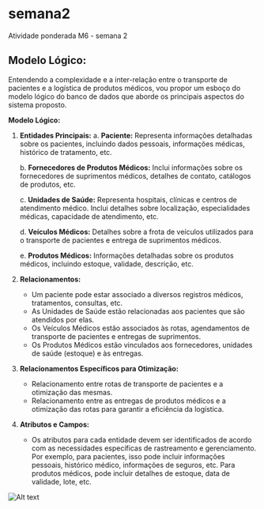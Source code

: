 # semana2
Atividade ponderada M6 - semana 2

## Modelo Lógico:
Entendendo a complexidade e a inter-relação entre o transporte de pacientes e a logística de produtos médicos, vou propor um esboço do modelo lógico do banco de dados que aborde os principais aspectos do sistema proposto.

**Modelo Lógico:**

1. **Entidades Principais:**
    a. **Paciente:** Representa informações detalhadas sobre os pacientes, incluindo dados pessoais, informações médicas, histórico de tratamento, etc.
    
    b. **Fornecedores de Produtos Médicos:** Inclui informações sobre os fornecedores de suprimentos médicos, detalhes de contato, catálogos de produtos, etc.
    
    c. **Unidades de Saúde:** Representa hospitais, clínicas e centros de atendimento médico. Inclui detalhes sobre localização, especialidades médicas, capacidade de atendimento, etc.

    d. **Veículos Médicos:** Detalhes sobre a frota de veículos utilizados para o transporte de pacientes e entrega de suprimentos médicos.

    e. **Produtos Médicos:** Informações detalhadas sobre os produtos médicos, incluindo estoque, validade, descrição, etc.

2. **Relacionamentos:**
    - Um paciente pode estar associado a diversos registros médicos, tratamentos, consultas, etc.
    - As Unidades de Saúde estão relacionadas aos pacientes que são atendidos por elas.
    - Os Veículos Médicos estão associados às rotas, agendamentos de transporte de pacientes e entregas de suprimentos.
    - Os Produtos Médicos estão vinculados aos fornecedores, unidades de saúde (estoque) e às entregas.

3. **Relacionamentos Específicos para Otimização:**
    - Relacionamento entre rotas de transporte de pacientes e a otimização das mesmas.
    - Relacionamento entre as entregas de produtos médicos e a otimização das rotas para garantir a eficiência da logística.

4. **Atributos e Campos:**
    - Os atributos para cada entidade devem ser identificados de acordo com as necessidades específicas de rastreamento e gerenciamento. Por exemplo, para pacientes, isso pode incluir informações pessoais, histórico médico, informações de seguros, etc. Para produtos médicos, pode incluir detalhes de estoque, data de validade, lote, etc.



![Alt text](../semana2/imagens/image.png)